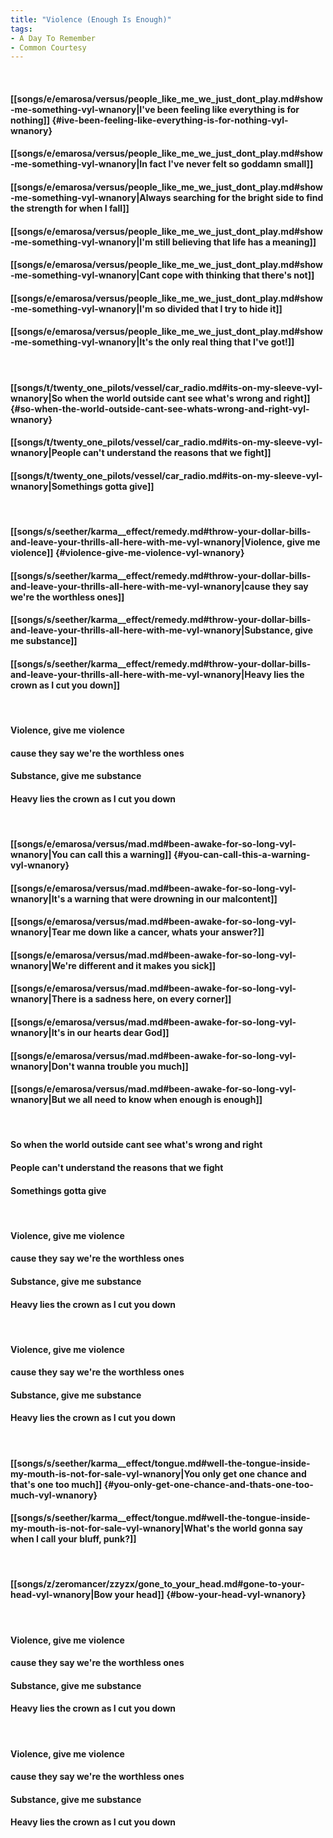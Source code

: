 ```yaml
---
title: "Violence (Enough Is Enough)"
tags:
- A Day To Remember
- Common Courtesy
---
```

&nbsp;
#### [[songs/e/emarosa/versus/people_like_me_we_just_dont_play.md#show-me-something-vyl-wnanory|I've been feeling like everything is for nothing]] {#ive-been-feeling-like-everything-is-for-nothing-vyl-wnanory}
#### [[songs/e/emarosa/versus/people_like_me_we_just_dont_play.md#show-me-something-vyl-wnanory|In fact I've never felt so goddamn small]]
#### [[songs/e/emarosa/versus/people_like_me_we_just_dont_play.md#show-me-something-vyl-wnanory|Always searching for the bright side to find the strength for when I fall]]
#### [[songs/e/emarosa/versus/people_like_me_we_just_dont_play.md#show-me-something-vyl-wnanory|I'm still believing that life has a meaning]]
#### [[songs/e/emarosa/versus/people_like_me_we_just_dont_play.md#show-me-something-vyl-wnanory|Cant cope with thinking that there's not]]
#### [[songs/e/emarosa/versus/people_like_me_we_just_dont_play.md#show-me-something-vyl-wnanory|I'm so divided that I try to hide it]]
#### [[songs/e/emarosa/versus/people_like_me_we_just_dont_play.md#show-me-something-vyl-wnanory|It's the only real thing that I've got!]]
&nbsp;
#### [[songs/t/twenty_one_pilots/vessel/car_radio.md#its-on-my-sleeve-vyl-wnanory|So when the world outside cant see what's wrong and right]] {#so-when-the-world-outside-cant-see-whats-wrong-and-right-vyl-wnanory}
#### [[songs/t/twenty_one_pilots/vessel/car_radio.md#its-on-my-sleeve-vyl-wnanory|People can't understand the reasons that we fight]]
#### [[songs/t/twenty_one_pilots/vessel/car_radio.md#its-on-my-sleeve-vyl-wnanory|Somethings gotta give]]
&nbsp;
#### [[songs/s/seether/karma__effect/remedy.md#throw-your-dollar-bills-and-leave-your-thrills-all-here-with-me-vyl-wnanory|Violence, give me violence]] {#violence-give-me-violence-vyl-wnanory}
#### [[songs/s/seether/karma__effect/remedy.md#throw-your-dollar-bills-and-leave-your-thrills-all-here-with-me-vyl-wnanory|cause they say we're the worthless ones]]
#### [[songs/s/seether/karma__effect/remedy.md#throw-your-dollar-bills-and-leave-your-thrills-all-here-with-me-vyl-wnanory|Substance, give me substance]]
#### [[songs/s/seether/karma__effect/remedy.md#throw-your-dollar-bills-and-leave-your-thrills-all-here-with-me-vyl-wnanory|Heavy lies the crown as I cut you down]]
&nbsp;
#### Violence, give me violence
#### cause they say we're the worthless ones
#### Substance, give me substance
#### Heavy lies the crown as I cut you down
&nbsp;
#### [[songs/e/emarosa/versus/mad.md#been-awake-for-so-long-vyl-wnanory|You can call this a warning]] {#you-can-call-this-a-warning-vyl-wnanory}
#### [[songs/e/emarosa/versus/mad.md#been-awake-for-so-long-vyl-wnanory|It's a warning that were drowning in our malcontent]]
#### [[songs/e/emarosa/versus/mad.md#been-awake-for-so-long-vyl-wnanory|Tear me down like a cancer, whats your answer?]]
#### [[songs/e/emarosa/versus/mad.md#been-awake-for-so-long-vyl-wnanory|We're different and it makes you sick]]
#### [[songs/e/emarosa/versus/mad.md#been-awake-for-so-long-vyl-wnanory|There is a sadness here, on every corner]]
#### [[songs/e/emarosa/versus/mad.md#been-awake-for-so-long-vyl-wnanory|It's in our hearts dear God]]
#### [[songs/e/emarosa/versus/mad.md#been-awake-for-so-long-vyl-wnanory|Don't wanna trouble you much]]
#### [[songs/e/emarosa/versus/mad.md#been-awake-for-so-long-vyl-wnanory|But we all need to know when enough is enough]]
&nbsp;
#### So when the world outside cant see what's wrong and right
#### People can't understand the reasons that we fight
#### Somethings gotta give
&nbsp;
#### Violence, give me violence
#### cause they say we're the worthless ones
#### Substance, give me substance
#### Heavy lies the crown as I cut you down
&nbsp;
#### Violence, give me violence
#### cause they say we're the worthless ones
#### Substance, give me substance
#### Heavy lies the crown as I cut you down
&nbsp;
#### [[songs/s/seether/karma__effect/tongue.md#well-the-tongue-inside-my-mouth-is-not-for-sale-vyl-wnanory|You only get one chance and that's one too much]] {#you-only-get-one-chance-and-thats-one-too-much-vyl-wnanory}
#### [[songs/s/seether/karma__effect/tongue.md#well-the-tongue-inside-my-mouth-is-not-for-sale-vyl-wnanory|What's the world gonna say when I call your bluff, punk?]]
&nbsp;
#### [[songs/z/zeromancer/zzyzx/gone_to_your_head.md#gone-to-your-head-vyl-wnanory|Bow your head]] {#bow-your-head-vyl-wnanory}
&nbsp;
#### Violence, give me violence
#### cause they say we're the worthless ones
#### Substance, give me substance
#### Heavy lies the crown as I cut you down
&nbsp;
#### Violence, give me violence
#### cause they say we're the worthless ones
#### Substance, give me substance
#### Heavy lies the crown as I cut you down

